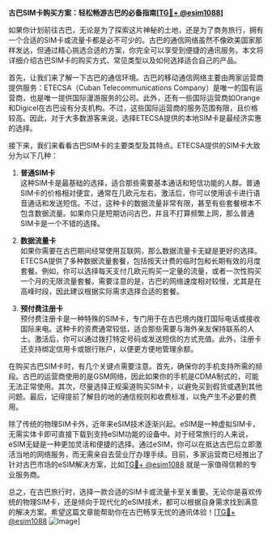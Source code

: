 **古巴SIM卡购买方案：轻松畅游古巴的必备指南[[TG💪+ @esim1088](https://t.me/s/esim1088)]**

如果你计划前往古巴，无论是为了探索这片神秘的土地，还是为了商务旅行，拥有一个合适的SIM卡或流量卡都是必不可少的。古巴的通信网络虽然不像欧美国家那样发达，但通过精心挑选合适的方案，你完全可以享受到便捷的通讯服务。本文将详细介绍古巴SIM卡的购买方式、常见类型以及如何选择适合自己的产品。

首先，让我们来了解一下古巴的通信环境。古巴的移动通信网络主要由两家运营商提供服务：ETECSA（Cuban Telecommunications Company）是唯一的国有运营商，也是唯一提供国际漫游服务的公司。此外，还有一些国际运营商如Orange和Digicel在古巴设有分支机构。不过，这些国际运营商的服务范围有限，且价格较高。因此，对于大多数游客来说，选择ETECSA提供的本地SIM卡是最经济实惠的选择。

接下来，我们来看看古巴SIM卡的主要类型及其特点。ETECSA提供的SIM卡大致分为以下几种：

1. **普通SIM卡**  
   这种SIM卡是最基础的选择，适合那些需要基本通话和短信功能的人群。普通SIM卡的价格相对便宜，通常在几欧元左右。激活后，你可以使用该卡进行语音通话和发送短信。不过，这种卡的数据流量非常有限，甚至有些套餐根本不包含数据流量。如果你只是短期访问古巴，并且不打算频繁上网，那么普通SIM卡是一个不错的选择。

2. **数据流量卡**  
   如果你需要在古巴期间经常使用互联网，那么数据流量卡无疑是更好的选择。ETECSA提供了多种数据流量套餐，包括按天计费的临时包和长期有效的月度套餐。例如，你可以选择每天支付几欧元购买一定量的流量，或者一次性购买一个月的无限流量套餐。需要注意的是，古巴的网络速度相对较慢，尤其是在高峰时段，因此建议根据实际需求选择合适的套餐。

3. **预付费注册卡**  
   预付费注册卡是一种特殊的SIM卡，专门用于在古巴境内拨打国际电话或接收国际来电。这种卡的资费通常较低，适合那些需要与海外亲友保持联系的人士。激活后，你可以通过拨打特定号码或发送短信的方式充值。此外，注册卡还支持绑定信用卡或银行账户，以便更方便地管理余额。

在购买古巴SIM卡时，有几个关键点需要注意。首先，确保你的手机支持所需的频段。古巴的运营商使用的是GSM网络，因此如果你的手机是CDMA制式的，可能无法正常使用。其次，尽量选择正规渠道购买SIM卡，以避免买到假货或遇到其他问题。最后，记得提前了解目的地的通信规则和收费标准，以免产生不必要的费用。

除了传统的物理SIM卡外，近年来eSIM技术逐渐兴起。eSIM是一种虚拟SIM卡，无需实体卡即可直接下载到支持eSIM功能的设备中。对于经常旅行的人来说，eSIM无疑是一种更加灵活和便捷的选择。通过eSIM，你可以在抵达古巴后立即激活当地的网络服务，而无需亲自去营业厅办理手续。目前，多家运营商已经推出了针对古巴市场的eSIM解决方案，比如[TG💪+ @esim1088](https://t.me/s/esim1088) 就是一家值得信赖的专业服务商。

总之，在古巴旅行时，选择一款合适的SIM卡或流量卡至关重要。无论你是喜欢传统的物理SIM卡，还是倾向于现代化的eSIM技术，都可以根据自身需求找到满意的解决方案。希望这篇文章能帮助你在古巴畅享无忧的通讯体验！[[TG💪+ @esim1088](https://t.me/s/esim1088) ![Image](https://i.postimg.cc/4NQfJmqS/Snipaste-2025-05-13-00-14-12.png)]